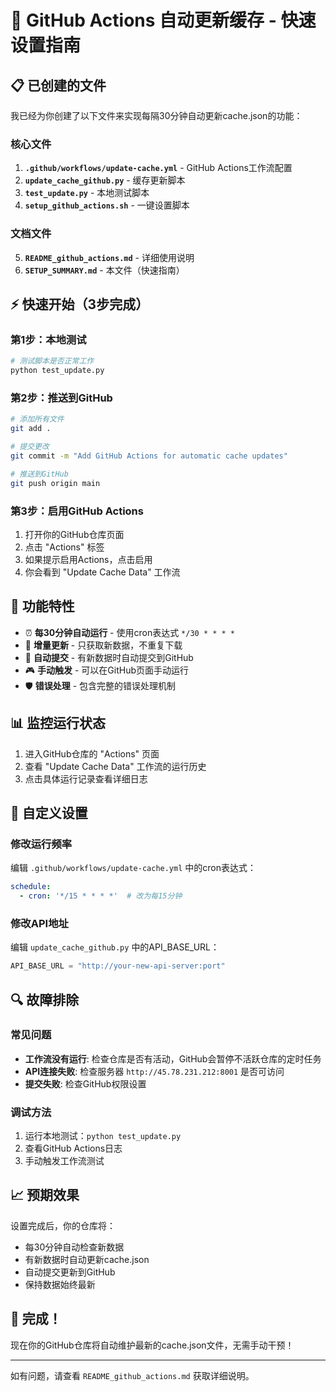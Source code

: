 # 🚀 GitHub Actions 自动更新缓存 - 快速设置指南

## 📋 已创建的文件

我已经为你创建了以下文件来实现每隔30分钟自动更新cache.json的功能：

### 核心文件
1. **`.github/workflows/update-cache.yml`** - GitHub Actions工作流配置
2. **`update_cache_github.py`** - 缓存更新脚本
3. **`test_update.py`** - 本地测试脚本
4. **`setup_github_actions.sh`** - 一键设置脚本

### 文档文件
5. **`README_github_actions.md`** - 详细使用说明
6. **`SETUP_SUMMARY.md`** - 本文件（快速指南）

## ⚡ 快速开始（3步完成）

### 第1步：本地测试
```bash
# 测试脚本是否正常工作
python test_update.py
```

### 第2步：推送到GitHub
```bash
# 添加所有文件
git add .

# 提交更改
git commit -m "Add GitHub Actions for automatic cache updates"

# 推送到GitHub
git push origin main
```

### 第3步：启用GitHub Actions
1. 打开你的GitHub仓库页面
2. 点击 "Actions" 标签
3. 如果提示启用Actions，点击启用
4. 你会看到 "Update Cache Data" 工作流

## 🎯 功能特性

- ⏰ **每30分钟自动运行** - 使用cron表达式 `*/30 * * * *`
- 🔄 **增量更新** - 只获取新数据，不重复下载
- 📝 **自动提交** - 有新数据时自动提交到GitHub
- 🎮 **手动触发** - 可以在GitHub页面手动运行
- 🛡️ **错误处理** - 包含完整的错误处理机制

## 📊 监控运行状态

1. 进入GitHub仓库的 "Actions" 页面
2. 查看 "Update Cache Data" 工作流的运行历史
3. 点击具体运行记录查看详细日志

## 🔧 自定义设置

### 修改运行频率
编辑 `.github/workflows/update-cache.yml` 中的cron表达式：
```yaml
schedule:
  - cron: '*/15 * * * *'  # 改为每15分钟
```

### 修改API地址
编辑 `update_cache_github.py` 中的API_BASE_URL：
```python
API_BASE_URL = "http://your-new-api-server:port"
```

## 🔍 故障排除

### 常见问题
- **工作流没有运行**: 检查仓库是否有活动，GitHub会暂停不活跃仓库的定时任务
- **API连接失败**: 检查服务器 `http://45.78.231.212:8001` 是否可访问
- **提交失败**: 检查GitHub权限设置

### 调试方法
1. 运行本地测试：`python test_update.py`
2. 查看GitHub Actions日志
3. 手动触发工作流测试

## 📈 预期效果

设置完成后，你的仓库将：
- 每30分钟自动检查新数据
- 有新数据时自动更新cache.json
- 自动提交更新到GitHub
- 保持数据始终最新

## 🎉 完成！

现在你的GitHub仓库将自动维护最新的cache.json文件，无需手动干预！

---

如有问题，请查看 `README_github_actions.md` 获取详细说明。 